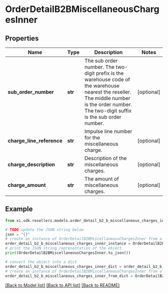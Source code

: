 # OrderDetailB2BMiscellaneousChargesInner


## Properties

Name | Type | Description | Notes
------------ | ------------- | ------------- | -------------
**sub_order_number** | **str** | The sub order number. The two-digit prefix is the warehouse code of the warehouse nearest the reseller. The middle number is the order number. The two-digit suffix is the sub order number. | [optional] 
**charge_line_reference** | **str** | Impulse line number for the miscellaneous charge. | [optional] 
**charge_description** | **str** | Description of the miscellaneous charges. | [optional] 
**charge_amount** | **str** | The amount of miscellaneous charges. | [optional] 

## Example

```python
from xi.sdk.resellers.models.order_detail_b2_b_miscellaneous_charges_inner import OrderDetailB2BMiscellaneousChargesInner

# TODO update the JSON string below
json = "{}"
# create an instance of OrderDetailB2BMiscellaneousChargesInner from a JSON string
order_detail_b2_b_miscellaneous_charges_inner_instance = OrderDetailB2BMiscellaneousChargesInner.from_json(json)
# print the JSON string representation of the object
print(OrderDetailB2BMiscellaneousChargesInner.to_json())

# convert the object into a dict
order_detail_b2_b_miscellaneous_charges_inner_dict = order_detail_b2_b_miscellaneous_charges_inner_instance.to_dict()
# create an instance of OrderDetailB2BMiscellaneousChargesInner from a dict
order_detail_b2_b_miscellaneous_charges_inner_from_dict = OrderDetailB2BMiscellaneousChargesInner.from_dict(order_detail_b2_b_miscellaneous_charges_inner_dict)
```
[[Back to Model list]](../README.md#documentation-for-models) [[Back to API list]](../README.md#documentation-for-api-endpoints) [[Back to README]](../README.md)


